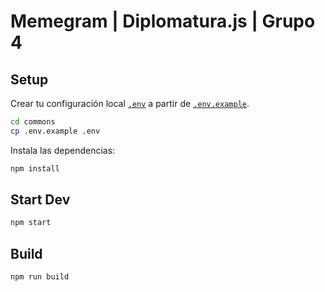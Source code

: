 # Memegram | Diplomatura.js | Grupo 4

## Setup

Crear tu configuración local [`.env`](/.env) a partir de [`.env.example`](/.env.example).

```bash
cd commons
cp .env.example .env
```

Instala las dependencias:

```bash
npm install
```

## Start Dev

```bash
npm start
```

## Build

```bash
npm run build
```
